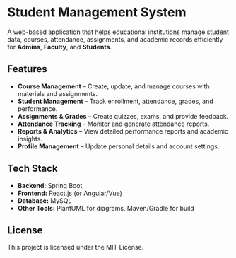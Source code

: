 # Student Management System

A web-based application that helps educational institutions manage student data, courses, attendance, assignments, and academic records efficiently for **Admins**, **Faculty**, and **Students**.

## Features
- **Course Management** – Create, update, and manage courses with materials and assignments.
- **Student Management** – Track enrollment, attendance, grades, and performance.
- **Assignments & Grades** – Create quizzes, exams, and provide feedback.
- **Attendance Tracking** – Monitor and generate attendance reports.
- **Reports & Analytics** – View detailed performance reports and academic insights.
- **Profile Management** – Update personal details and account settings.

## Tech Stack
- **Backend:** Spring Boot
- **Frontend:** React.js (or Angular/Vue)
- **Database:** MySQL
- **Other Tools:** PlantUML for diagrams, Maven/Gradle for build

## License
This project is licensed under the MIT License.
